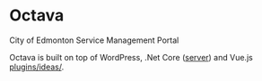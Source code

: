 # Octava
City of Edmonton Service Management Portal

Octava is built on top of WordPress, .Net Core ([server](https://github.com/coe-google-apps-support/oct-portal/tree/master/server)) and Vue.js [plugins/ideas/](https://github.com/coe-google-apps-support/oct-portal/tree/master/plugins/ideas).

